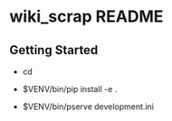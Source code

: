 wiki_scrap README
==================

Getting Started
---------------

- cd <directory containing this file>

- $VENV/bin/pip install -e .

- $VENV/bin/pserve development.ini
